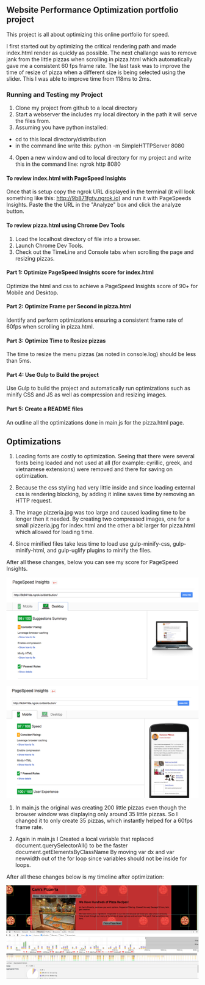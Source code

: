 ## Website Performance Optimization portfolio project

This project is all about optimizing this online portfolio for speed.

I first started out by optimizing the critical rendering path and made index.html render as quickly as possible. The next challange was to remove jank from the little pizzas when scrolling in pizza.html which automatically gave me a consistent 60 fps frame rate. The last task was to improve the time of resize of pizza when a different size is being selected using the slider. This I was able to improve time from 118ms to 2ms.

### Running and Testing my Project

1. Clone my project from github to a local directory
2. Start a webserver the includes my local directory in the path it will serve the files from.
3. Assuming you have python installed:
  * cd to this local directory/distribution
  * in the command line write this: python -m SimpleHTTPServer 8080
4. Open a new window and cd to local directory for my project and write this in the command line: ngrok http 8080

#### To review index.html with PageSpeed Insights

Once that is setup copy the ngrok URL displayed in the terminal (it will look something like this: http://9b871fgty.ngrok.io) and run it with PageSpeeds Insights. Paste the the URL in the "Analyze"  box and click the analyze button.

#### To review pizza.html using Chrome Dev Tools

1. Load the localhost directory of file into a browser.
2. Launch Chrome Dev Tools.
3. Check out the TimeLine and Console tabs when scrolling the page and resizing pizzas.

#### Part 1: Optimize PageSpeed Insights score for index.html

Optimize the html and css to achieve a PageSpeed Insights score of 90+ for Mobile and Desktop.

#### Part 2: Optimize Frame per Second in pizza.html

Identify and perform optimizations ensuring a consistent frame rate of 60fps when scrolling in pizza.html.

#### Part 3: Optimize Time to Resize pizzas

The time to resize the menu pizzas (as noted in console.log) should be less than 5ms.

#### Part 4: Use Gulp to Build the project

Use Gulp to build the project and automatically run optimizations such as minify CSS and JS as well as compression and resizing images.

#### Part 5: Create a README files

An outline all the optimizations done in main.js for the pizza.html page.

## Optimizations

1. Loading fonts are costly to optimization. Seeing that there were several fonts being loaded and not used at all (for example: cyrillic, greek, and vietnamese extensions) were removed and there for saving on optimization.

2. Because the css styling had very little inside and since loading external css is rendering blocking, by adding it inline saves time by removing an HTTP request.

3. The image pizzeria.jpg was too large and caused loading time to be longer then it needed. By creating two compressed images, one for a small pizzeria.jpg for index.html and the other a bit larger for pizza.html which allowed for loading time.

4. Since minified files take less time to load use gulp-minify-css, gulp-minify-html, and gulp-uglify plugins to minify the files.

After all these changes, below you can see my score for PageSpeed Insights.

![image](desktopPageSpeed.png)

![image](mobilePageSpeed.png)

1. In main.js the original was creating 200 little pizzas even though the browser window was displaying only around 35 little pizzas. So I    changed it to only create 35 pizzas, which instantly helped for a 60fps frame rate.

2. Again in main.js I Created a local variable that replaced document.querySelectorAll() to be the faster document.getElementsByClassName By moving var dx and var newwidth out of the for loop since variables should not be inside for loops.

After all these changes below is my timeline after optimization:

![image](framePerSec.png)
